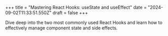 +++
title = "Mastering React Hooks: useState and useEffect"
date = "2024-09-02T11:33:51.550Z"
draft = false
+++

  Dive deep into the two most commonly used React Hooks and learn how to effectively manage component state and side effects.
        